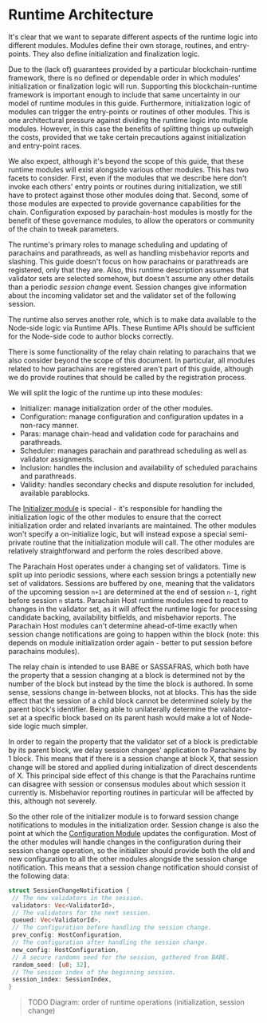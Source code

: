 # Runtime Architecture

It's clear that we want to separate different aspects of the runtime logic into different modules. Modules define their own storage, routines, and entry-points. They also define initialization and finalization logic.

Due to the (lack of) guarantees provided by a particular blockchain-runtime framework, there is no defined or dependable order in which modules' initialization or finalization logic will run. Supporting this blockchain-runtime framework is important enough to include that same uncertainty in our model of runtime modules in this guide. Furthermore, initialization logic of modules can trigger the entry-points or routines of other modules. This is one architectural pressure against dividing the runtime logic into multiple modules. However, in this case the benefits of splitting things up outweigh the costs, provided that we take certain precautions against initialization and entry-point races.

We also expect, although it's beyond the scope of this guide, that these runtime modules will exist alongside various other modules. This has two facets to consider. First, even if the modules that we describe here don't invoke each others' entry points or routines during initialization, we still have to protect against those other modules doing that. Second, some of those modules are expected to provide governance capabilities for the chain. Configuration exposed by parachain-host modules is mostly for the benefit of these governance modules, to allow the operators or community of the chain to tweak parameters.

The runtime's primary roles to manage scheduling and updating of parachains and parathreads, as well as handling misbehavior reports and slashing. This guide doesn't focus on how parachains or parathreads are registered, only that they are. Also, this runtime description assumes that validator sets are selected somehow, but doesn't assume any other details than a periodic _session change_ event. Session changes give information about the incoming validator set and the validator set of the following session.

The runtime also serves another role, which is to make data available to the Node-side logic via Runtime APIs. These Runtime APIs should be sufficient for the Node-side code to author blocks correctly.

There is some functionality of the relay chain relating to parachains that we also consider beyond the scope of this document. In particular, all modules related to how parachains are registered aren't part of this guide, although we do provide routines that should be called by the registration process.

We will split the logic of the runtime up into these modules:

* Initializer: manage initialization order of the other modules.
* Configuration: manage configuration and configuration updates in a non-racy manner.
* Paras: manage chain-head and validation code for parachains and parathreads.
* Scheduler: manages parachain and parathread scheduling as well as validator assignments.
* Inclusion: handles the inclusion and availability of scheduled parachains and parathreads.
* Validity: handles secondary checks and dispute resolution for included, available parablocks.

The [Initializer module](initializer.md) is special - it's responsible for handling the initialization logic of the other modules to ensure that the correct initialization order and related invariants are maintained. The other modules won't specify a on-initialize logic, but will instead expose a special semi-private routine that the initialization module will call. The other modules are relatively straightforward and perform the roles described above.

The Parachain Host operates under a changing set of validators. Time is split up into periodic sessions, where each session brings a potentially new set of validators. Sessions are buffered by one, meaning that the validators of the upcoming session `n+1` are determined at the end of session `n-1`, right before session `n` starts. Parachain Host runtime modules need to react to changes in the validator set, as it will affect the runtime logic for processing candidate backing, availability bitfields, and misbehavior reports. The Parachain Host modules can't determine ahead-of-time exactly when session change notifications are going to happen within the block (note: this depends on module initialization order again - better to put session before parachains modules).

The relay chain is intended to use BABE or SASSAFRAS, which both have the property that a session changing at a block is determined not by the number of the block but instead by the time the block is authored. In some sense, sessions change in-between blocks, not at blocks. This has the side effect that the session of a child block cannot be determined solely by the parent block's identifier. Being able to unilaterally determine the validator-set at a specific block based on its parent hash would make a lot of Node-side logic much simpler.

In order to regain the property that the validator set of a block is predictable by its parent block, we delay session changes' application to Parachains by 1 block. This means that if there is a session change at block X, that session change will be stored and applied during initialization of direct descendents of X. This principal side effect of this change is that the Parachains runtime can disagree with session or consensus modules about which session it currently is. Misbehavior reporting routines in particular will be affected by this, although not severely.

So the other role of the initializer module is to forward session change notifications to modules in the initialization order. Session change is also the point at which the [Configuration Module](configuration.md) updates the configuration. Most of the other modules will handle changes in the configuration during their session change operation, so the initializer should provide both the old and new configuration to all the other
modules alongside the session change notification. This means that a session change notification should consist of the following data:

```rust
struct SessionChangeNotification {
 // The new validators in the session.
 validators: Vec<ValidatorId>,
 // The validators for the next session.
 queued: Vec<ValidatorId>,
 // The configuration before handling the session change.
 prev_config: HostConfiguration,
 // The configuration after handling the session change.
 new_config: HostConfiguration,
 // A secure randomn seed for the session, gathered from BABE.
 random_seed: [u8; 32],
 // The session index of the beginning session.
 session_index: SessionIndex,
}
```

> TODO Diagram: order of runtime operations (initialization, session change)

